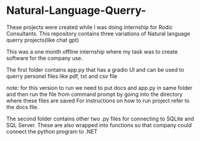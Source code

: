 # Natural-Language-Querry-
These projects were created while I was doing internship for Rodic Consultants.
This repository contains three variations of Natural language querry projects(like chat gpt)

This was a one month offline internship where my task was to create software for the company use.

The first folder contains app.py that has a gradio UI and can be used to querry personel files like pdf, txt and csv file

note: for this version to run we need to put docs and app.py in same folder and then run the file from command prompt by going into the directory where these files are saved
For instructions on how to run project refer to the docs file.

The second folder contains other two .py files for connecting to SQLite and SQL Server. These are also wrapped into functions so that company could connect the python program to .NET
